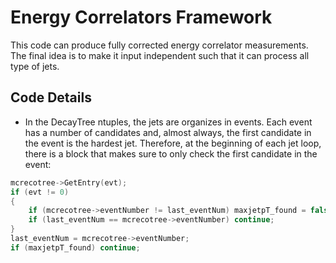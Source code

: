 # Energy Correlators Framework
This code can produce fully corrected energy correlator measurements. The final idea is to make it input independent such that it can process all type of jets.
## Code Details
- In the DecayTree ntuples, the jets are organizes in events. Each event has a number of candidates and, almost always, the first candidate in the event
is the hardest jet. Therefore, at the beginning of each jet loop, there is a block that makes sure to only check the first candidate in the event:
```C++
mcrecotree->GetEntry(evt);
if (evt != 0)
{
    if (mcrecotree->eventNumber != last_eventNum) maxjetpT_found = false;
    if (last_eventNum == mcrecotree->eventNumber) continue;
}
last_eventNum = mcrecotree->eventNumber;
if (maxjetpT_found) continue;
```
